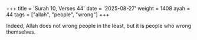 +++
title = 'Surah 10, Verses 44'
date = '2025-08-27'
weight = 1408
ayah = 44
tags = ["allah", "people", "wrong"]
+++

Indeed, Allah does not wrong people in the least, but it is people who wrong themselves.